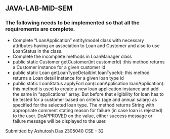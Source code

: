 ## JAVA-LAB-MID-SEM

### The following needs to be implemented so that all the requirements are complete.

- Complete “LoanApplication” entity/model class with necessary attributes having an association to Loan
  and Customer and also to use LoanStatus in the class.
- Complete the incomplete methods in LoanManager class
- public static Customer getCustomer(int customerId) :this method returns a Customer instance for a
  given customer id
- public static Loan getLoanTypeDetail(int loanTypeId): this method returns a Loan detail instance for
  a given loan type id
- public static LoanStatus applyForLoan(LoanApplication loanApplication): this method is used to
  create a new loan application instance and add the same in “applications” array. But before that
  eligibility for loan has to be tested for a customer based on criteria (age and annual salary) as
  specified for the selected loan type. The method returns String with appropriate comment stating
  reason for failure (in case loan is rejected) to the user. DeAPPROVED on the value, either success
  message or failure message will be displayed to the user.

Submitted by
Ashutosh Das
2305040
CSE - 32
